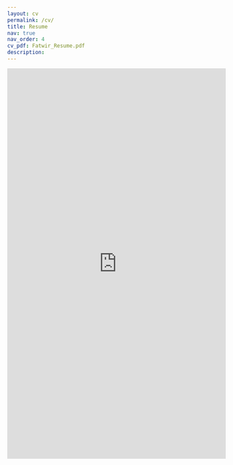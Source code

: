 ```yaml
---
layout: cv
permalink: /cv/
title: Resume
nav: true
nav_order: 4
cv_pdf: Fatwir_Resume.pdf
description: 
---
```

<iframe width='100%' height='900px' frameborder='0' scrolling='yes' class='embed-responsive-item' src='https://meghbhalerao.github.io/assets/pdf/Fatwir_Resume.pdf' allowfullscreen></iframe>
